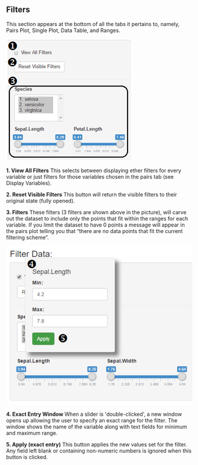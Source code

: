 ## Filters

This section appears at the bottom of all the tabs it pertains to, namely, Pairs Plot, Single Plot, Data Table, and Ranges.

![Filters](images/filters.png)

**1. View All Filters**
This selects between displaying ether filters for every variable or just filters for those variables chosen in the pairs tab (see Display Variables).

**2. Reset Visible Filters**
This button will return the visible filters to their original state (fully opened).

**3. Filters**
These filters (3 filters are shown above in the picture), will carve out the dataset to include only the points that fit within the ranges for each variable.  If you limit the dataset to have 0 points a message will appear in the pairs plot telling you that “there are no data points that fit the current filtering scheme”. 

![Exact Entry](images/filter_exactentry.png)

**4. Exact Entry Window**
When a slider is 'double-clicked', a new window opens up allowing the user to specify an exact range for the filter.  The window shows the name of the variable along with text fields for minimum and maximum range.

**5. Apply (exact entry)**
This button applies the new values set for the filter.  Any field left blank or containing non-numeric numbers is ignored when this button is clicked.
